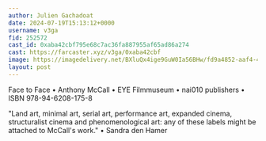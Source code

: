 ```yaml
---
author: Julien Gachadoat
date: 2024-07-19T15:13:12+0000
username: v3ga
fid: 252572
cast_id: 0xaba42cbf795e68c7ac36fa887955af65ad86a274
cast: https://farcaster.xyz/v3ga/0xaba42cbf
image: https://imagedelivery.net/BXluQx4ige9GuW0Ia56BHw/fd9a4852-aaf4-4c2d-6390-12e6ccbdbf00/original
layout: post
---
```


Face to Face • Anthony McCall • EYE Filmmuseum • nai010 publishers • ISBN 978-94-6208-175-8

"Land art, minimal art, serial art, performance art, expanded cinema, structuralist cinema and phenomenological art: any of these labels might be attached to McCall's work." • Sandra den Hamer

<img src='https://imagedelivery.net/BXluQx4ige9GuW0Ia56BHw/fd9a4852-aaf4-4c2d-6390-12e6ccbdbf00/original' alt='' referrerpolicy='no-referrer'/>
<img src='https://imagedelivery.net/BXluQx4ige9GuW0Ia56BHw/f43f1764-8fc9-46da-5793-7279735a2600/original' alt='' referrerpolicy='no-referrer'/>
